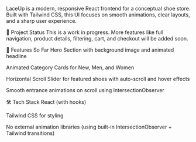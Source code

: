  
LaceUp is a modern, responsive React frontend for a conceptual shoe store. Built with Tailwind CSS, this UI focuses on smooth animations, clear layouts, and a sharp user experience.

🚧 Project Status
This is a work in progress. More features like full navigation, product details, filtering, cart, and checkout will be added soon.

📁 Features So Far
Hero Section with background image and animated headline

Animated Category Cards for New, Men, and Women

Horizontal Scroll Slider for featured shoes with auto-scroll and hover effects

Smooth entrance animations on scroll using IntersectionObserver

🛠 Tech Stack
React (with hooks)

Tailwind CSS for styling

No external animation libraries (using built-in IntersectionObserver + Tailwind transitions)
